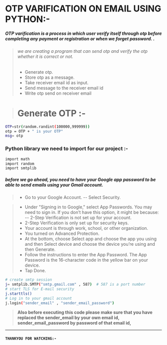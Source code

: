 
#      **OTP VARIFICATION ON EMAIL USING PYTHON:-**
##### OTP varification is a process in which user verify itself through otp before completing any payment or registration or when we forget password. .

> ###### we are creating a program that can send otp and verify the otp whether it is correct or not.
>- Generate otp.
>- Store otp as a message.
>- Take receiver email id as input.
>- Send message to the receiver email id
>- Write otp send on receiver email


> # Generate OTP :-
```sh
OTP=str(random.randint(100000,999999))
otp = OTP + " is your OTP"
msg= otp
```
### Python library we need to import  for our project :-
```bash
import math
import random
import smtplib
```
##### before we go ahead, you need to have your Google app password to be able to send emails using your Gmail account.
>- Go to your Google Account.
>-- Select Security.

>- Under "Signing in to Google," select App Passwords. You may need to sign in. If
you don’t have this option, it might be because:
>-- 2-Step Verification is not set up for your account.
>- 2-Step Verification is only set up for security keys.
>- Your account is through work, school, or other organization.
>- You turned on Advanced Protection.
>- At the bottom, choose Select app and choose the app you using and then Select device and choose the device you’re using and then Generate.
>- Follow the instructions to enter the App Password. The App Password is the 16-character code in the yellow bar on your device.
>- Tap Done.

```sh 
# create smtp session 
j= smtplib.SMTP("smtp.gmail.com" , 587)  # 587 is a port number
# start TLS for E-mail security 
j.starttls()
# Log in to your gmail account
j.login("sender_email" , "sender_email_password")
```

> **Also before executing this code please make sure that you have replaced the sender_email by your own email id, sender_email_password by password of that email id,**
---
#### ``THANKYOU FOR WATCHING:-``

     
